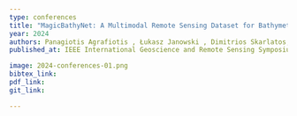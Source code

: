 ```yaml
---
type: conferences
title: "MagicBathyNet: A Multimodal Remote Sensing Dataset for Bathymetry Prediction and Pixel-based Classification in Shallow Waters"
year: 2024
authors: Panagiotis Agrafiotis , Łukasz Janowski , Dimitrios Skarlatos, Begüm Demir
published_at: IEEE International Geoscience and Remote Sensing Symposium, Athens, Greece, 2024

image: 2024-conferences-01.png
bibtex_link:
pdf_link: 
git_link:

---
```

